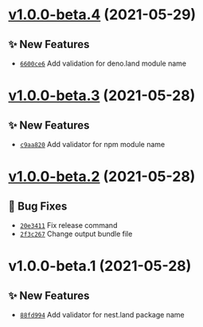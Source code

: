 # [v1.0.0-beta.4](https://github.com/TomokiMiyauci/is-valid-package-name/compare/v1.0.0-beta.3...v1.0.0-beta.4) (2021-05-29)

## ✨ New Features
- [`6600ce6`](https://github.com/TomokiMiyauci/is-valid-package-name/commit/6600ce6)   Add validation for deno.land module name

# [v1.0.0-beta.3](https://github.com/TomokiMiyauci/is-valid-package-name/compare/v1.0.0-beta.2...v1.0.0-beta.3) (2021-05-28)

## ✨ New Features
- [`c9aa820`](https://github.com/TomokiMiyauci/is-valid-package-name/commit/c9aa820)   Add validator for npm module name

# [v1.0.0-beta.2](https://github.com/TomokiMiyauci/is-valid-package-name/compare/v1.0.0-beta.1...v1.0.0-beta.2) (2021-05-28)

## 🐛 Bug Fixes
- [`20e3411`](https://github.com/TomokiMiyauci/is-valid-package-name/commit/20e3411)   Fix release command 
- [`2f3c267`](https://github.com/TomokiMiyauci/is-valid-package-name/commit/2f3c267)   Change output bundle file

# v1.0.0-beta.1 (2021-05-28)

## ✨ New Features
- [`88fd994`](https://github.com/TomokiMiyauci/is-valid-package-name/commit/88fd994)   Add validator for nest.land package name
